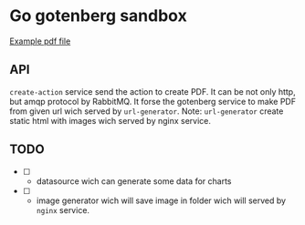 # Go gotenberg sandbox

[Example pdf file](./example.pdf)

## API

`create-action` service send the action to create PDF. It can be not only http, but amqp protocol by RabbitMQ. It forse the gotenberg service to make PDF from given url wich served by `url-generator`. Note: `url-generator` create static html with images wich served by nginx service.


## TODO
- [ ] - datasource wich can generate some data for charts
- [ ] - image generator wich will save image in folder wich will served by `nginx` service.
